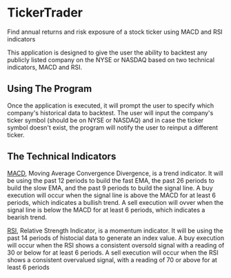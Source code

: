# TickerTrader
Find annual returns and risk exposure of a stock ticker using MACD and RSI indicators

This application is designed to give the user the ability to backtest any publicly listed company on the NYSE or NASDAQ based on two technical indicators, MACD and RSI.

## Using The Program
Once the application is executed, it will prompt the user to specify which company's historical data to backtest. The user will input the company's ticker symbol (should be on NYSE or NASDAQ) and in case the ticker symbol doesn't exist, the program will notify the user to reinput a different ticker. 

## The Technical Indicators
[MACD](https://www.investopedia.com/terms/m/macd.asp), Moving Average Convergence Divergence, is a trend indicator. It will be using the past 12 periods to build the fast EMA, the past 26 periods to build the slow EMA, and the past 9 periods to build the signal line. A buy execution will occur when the signal line is above the MACD for at least 6 periods, which indicates a bullish trend. A sell execution will ovver when the signal line is below the MACD for at least 6 periods, which indicates a bearish trend.

[RSI](https://www.investopedia.com/terms/r/rsi.asp), Relative Strength Indicator, is a momentum indicator. It will be using the past 14 periods of histocial data to generate an index value. A buy execution will occur when the RSI shows a consistent oversold signal with a reading of 30 or below for at least 6 periods. A sell execution will occur when the RSI shows a consistent overvalued signal, with a reading of 70 or above for at least 6 periods



